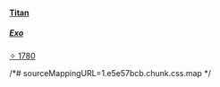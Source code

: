
<!DOCTYPE html>
<html lang="en">
 

<style>
  @import url(https://use.typekit.net/qau3qwi.css);.withDestinyDefinitions_featureIsNotSupported__1l1ye {
    padding: 1rem;
    display: flex;
    align-items: center;
    background: hsla(0,0%,100%,.06)
}

.DestinyCharacterCardSelector_characterList__ohqGf {
    display: flex;
    flex-flow: column nowrap;
    width: 100%;
    min-height: 4rem;
    position: relative
}

.DestinyCharacterCardSelector_loading__3Q4Ey {
    min-height: 75px;
    width: 100%
}

.DestinyCharacterCardSelector_character__mRuyO {
    display: flex;
    flex-flow: row nowrap;
    background: no-repeat 50%;
    background-size: cover;
    padding: .5rem;
    align-items: center;
    margin: .5rem 0 0;
    cursor: pointer;
    width: 100%;
    height: 76px
}

.r-mobile .DestinyCharacterCardSelector_character__mRuyO {
    width: 100%
}

.DestinyCharacterCardSelector_character__mRuyO.DestinyCharacterCardSelector_emptyCharacter__2Ri5- {
    justify-content: center;
    color: hsla(0,0%,96.1%,.55);
    background-color: hsla(0,0%,100%,.06);
    cursor: default
}

.DestinyCharacterCardSelector_character__mRuyO:first-child {
    margin-top: 0
}

.DestinyCharacterCardSelector_character__mRuyO.DestinyCharacterCardSelector_selected__7NCbb {
    border: 1px solid gold
}

.DestinyCharacterCardSelector_character__mRuyO .DestinyCharacterCardSelector_icon__chmwW {
    background: no-repeat 50%;
    background-size: cover;
    width: 65px;
    height: 65px;
    margin-right: 1rem
}

.DestinyCharacterCardSelector_character__mRuyO .DestinyCharacterCardSelector_text__3R24T {
    margin-right: 1rem
}

.DestinyCharacterCardSelector_character__mRuyO .DestinyCharacterCardSelector_text__3R24T h4 {
    color: #f5f5f5;
    font-size: 1.3rem;
    font-weight: 700;
    text-shadow: 2px 2px 2px rgba(0,0,0,.08)
}

.DestinyCharacterCardSelector_character__mRuyO .DestinyCharacterCardSelector_text__3R24T h5 {
    font-size: 1.1rem;
    color: hsla(0,0%,100%,.74);
    text-shadow: 2px 2px 2px rgba(0,0,0,.08)
}

.DestinyCharacterCardSelector_character__mRuyO .DestinyCharacterCardSelector_light__1M1iF {
    margin-left: auto;
    color: #ffda88;
    align-self: baseline;
    font-size: 2rem;
    font-weight: 700;
    display: flex
}

.DestinyCharacterCardSelector_character__mRuyO .DestinyCharacterCardSelector_light__1M1iF span {
    font-size: 1rem
}

.DestinyCharacterSelector_light__1Z1-g {
    color: #ddcb59
}

.TwoLineItem_twoLineItem__VUS3P {
    position: relative;
    display: flex;
    align-items: center;
    padding: 1em;
    transition: .25s;
    color: #f5f5f5;
    font-size: 1em
}

a.TwoLineItem_twoLineItem__VUS3P:hover {
    background: #1d222d
}

.TwoLineItem_clickable__xWdFW.TwoLineItem_twoLineItem__VUS3P,a>.TwoLineItem_twoLineItem__VUS3P {
    cursor: pointer
}

.TwoLineItem_clickable__xWdFW.TwoLineItem_twoLineItem__VUS3P:hover,a>.TwoLineItem_twoLineItem__VUS3P:hover {
    background: #1d222d
}

.TwoLineItem_basicSizeSmall__NELdn.TwoLineItem_twoLineItem__VUS3P {
    padding: .5em 1em
}

.TwoLineItem_twoLineItem__VUS3P .TwoLineItem_textContent__1tKab {
    min-width: 0;
    flex: auto
}

.TwoLineItem_twoLineItem__VUS3P .TwoLineItem_textContent__1tKab .TwoLineItem_title__2SmeA {
    overflow: hidden;
    margin-top: -.125rem;
    white-space: nowrap;
    text-overflow: ellipsis;
    font-size: 1em
}

.TwoLineItem_twoLineItem__VUS3P .TwoLineItem_textContent__1tKab .TwoLineItem_subtitle__N7DjT {
    overflow: hidden;
    margin-top: .25rem;
    white-space: nowrap;
    text-overflow: ellipsis;
    opacity: .5;
    font-size: .85em
}

.r-mobile .TwoLineItem_twoLineItem__VUS3P .TwoLineItem_textContent__1tKab .TwoLineItem_subtitle__N7DjT {
    font-size: .95em
}

.TwoLineItem_twoLineItem__VUS3P .TwoLineItem_textContent__1tKab .TwoLineItem_detailSlot__27YUa {
    font-size: .85em
}

.TwoLineItem_allowWrap__ZNzWK.TwoLineItem_twoLineItem__VUS3P .TwoLineItem_textContent__1tKab .TwoLineItem_subtitle__N7DjT,.TwoLineItem_allowWrap__ZNzWK.TwoLineItem_twoLineItem__VUS3P .TwoLineItem_textContent__1tKab .TwoLineItem_title__2SmeA {
    white-space: normal;
    text-overflow: clip
}

.TwoLineItem_hidePadding__7QWnj.TwoLineItem_twoLineItem__VUS3P {
    padding: 0
}

.TwoLineItem_twoLineItem__VUS3P .TwoLineItem_iconSlot__TSCkP {
    align-self: flex-start;
    font-size: 2em
}

.TwoLineItem_twoLineItem__VUS3P .TwoLineItem_flairSlot__2pMIy {
    justify-self: flex-end;
    flex: auto;
    text-align: right
}

.TwoLineItem_twoLineItem__VUS3P .TwoLineItem_flairSlot__2pMIy .TwoLineItem_flairTwoLine__2g11s {
    text-align: right
}

.TwoLineItem_twoLineItem__VUS3P .TwoLineItem_flairSlot__2pMIy .TwoLineItem_flairTwoLine__2g11s .TwoLineItem_flairLineOne__2-MYl {
    margin-bottom: .25rem
}

.TwoLineItem_twoLineItem__VUS3P a:not(.TwoLineItem_button__1bt_k) {
    color: rgba(255,206,31,.8)
}

.TwoLineItem_twoLineItem__VUS3P a:not(.TwoLineItem_button__1bt_k):hover {
    color: #ffce1f
}

.TwoLineItem_twoLineItem__VUS3P .TwoLineItem_icon__3kaFc {
    display: flex;
    align-items: flex-start;
    justify-content: center;
    width: 1.375em;
    height: 1.375em;
    margin-right: .5em;
    color: #f5f5f5;
    background-repeat: no-repeat;
    background-position: 50%;
    background-size: contain
}

.TwoLineItem_twoLineItem__VUS3P [style].TwoLineItem_icon__3kaFc {
    background-color: initial
}

.TwoLineItem_twoLineItem__VUS3P .TwoLineItem_icon__3kaFc .TwoLineItem_iconFont__1ToNz i,.TwoLineItem_twoLineItem__VUS3P .TwoLineItem_iconFont__1ToNz.TwoLineItem_icon__3kaFc i {
    display: flex;
    align-items: center;
    justify-content: center;
    width: 100%;
    height: 100%;
    font-size: .5em
}

.TwoLineItem_twoLineItem__VUS3P .TwoLineItem_icon__3kaFc .TwoLineItem_iconFont__1ToNz {
    width: 100%;
    height: 100%
}

.TwoLineItem_twoLineItem__VUS3P .TwoLineItem_iconText__3NemF.TwoLineItem_icon__3kaFc .TwoLineItem_text__hYfWy {
    font-size: 1em;
    font-weight: 700
}

.TwoLineItem_iconCoin__33YsS {
    position: relative;
    width: 100%;
    height: 100%;
    background-size: contain;
    background-position: 50%;
    background-repeat: no-repeat
}

.TwoLineItem_basicSizeSmall__NELdn {
    font-size: .875rem
}

.TwoLineItem_basicSizeSmall__NELdn .TwoLineItem_icon__3kaFc {
    width: 1.75rem;
    height: 2rem
}

.TwoLineItem_basicSizeMedium__3EGgc {
    font-size: 1rem
}

.TwoLineItem_basicSizeLarge__Kk3-J {
    font-size: 1.25rem
}

.TwoLineItem_twoLineItem__VUS3P .TwoLineItem_icon__3kaFc {
    align-items: center
}

.TwoLineItem_subtitle__N7DjT {
    margin-top: .15rem;
    overflow: unset!important
}

.TwoLineItem_subtitle__N7DjT.TwoLineItem_normalWhiteSpace__2aHgW {
    white-space: normal!important;
    overflow: initial!important
}

.DestinyPlatformSelector_platformDropdown__3K5wA {
    margin-right: 1rem
}

.DestinyPlatformSelector_crossSaveBanner__38XWN {
    display: inline-flex;
    color: #212833;
    background: #f5f5f5;
    align-items: center;
    padding: .85rem;
    vertical-align: middle;
    margin-right: 1rem;
    align-self: center
}

.DestinyPlatformSelector_crossSaveBanner__38XWN:before {
    content: "";
    display: inline-block;
    background: url(/img/theme/bungienet/icons/icon_cross_save_dark.png);
    background-size: contain;
    background-repeat: no-repeat;
    width: 1rem;
    height: 1rem;
    margin-right: .25rem
}

.DestinyAccountWrapper_bnetProfile__1SM1p {
    margin-left: -.875rem
}

.DestinyAccountWrapper_bnetProfile__1SM1p img {
    width: 3rem;
    height: 3rem
}

.DestinyAccountWrapper_errors__32v8t {
    align-items: center;
    font-weight: 700;
    height: 3rem;
    padding: 0 .75rem;
    color: rgba(80,118,163,.8);
    border-radius: 3px;
    display: flex;
    border: 1px solid rgba(80,118,163,.8)
}
  </style>
  
<a href="https://www.bungie.net/en/Gear/1/4611686018475476695/2305843009637194407" class="ProfileCharacterSelector_character__3RUxf" data-component="a" data-legacy="true" style="background-image: url(&quot;/common/destiny2_content/icons/9502a410cf2cf83955caf5d9dce2aaab.jpg&quot;);"><div class="ProfileCharacterSelector_icon__29Sq5" style="background-image: url(&quot;/common/destiny2_content/icons/4488a7441ee467be05162d9a129b0054.png&quot;);"></div><div class="ProfileCharacterSelector_text__19PjR"><h4>Titan</h4><h5>Exo</h5></div><span class="ProfileCharacterSelector_light__3vNoV">✧ 1780</span></a>

</html>

/*# sourceMappingURL=1.e5e57bcb.chunk.css.map */
</style>
